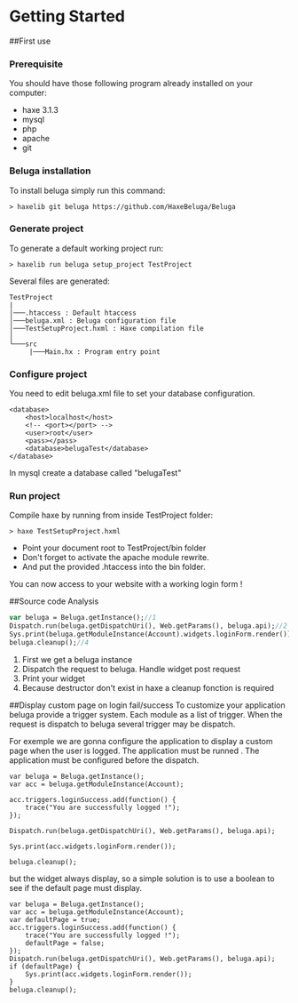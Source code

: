 # Getting Started

##First use

### Prerequisite
You should have those following program already installed on your computer:
* haxe 3.1.3
* mysql
* php
* apache
* git

### Beluga installation

To install beluga simply run this command:
```Shell
> haxelib git beluga https://github.com/HaxeBeluga/Beluga
```

### Generate project
To generate a default working project run:
```Shell
> haxelib run beluga setup_project TestProject
```

Several files are generated:
```
TestProject
|
│───.htaccess : Default htaccess
│───beluga.xml : Beluga configuration file
│───TestSetupProject.hxml : Haxe compilation file
│
└───src
     |───Main.hx : Program entry point
```

### Configure project
You need to edit beluga.xml file to set your database configuration.
```
<database>
	<host>localhost</host>
	<!-- <port></port> -->
	<user>root</user>
	<pass></pass>
	<database>belugaTest</database>
</database>
```

In mysql create a database called "belugaTest"

### Run project
Compile haxe by running from inside TestProject folder:
```Shell
> haxe TestSetupProject.hxml
```

- Point your document root to TestProject/bin folder
- Don't forget to activate the apache module rewrite.
- And put the provided .htaccess into the bin folder.

You can now access to your website with a working login form !

##Source code Analysis

```haxe
var beluga = Beluga.getInstance();//1
Dispatch.run(beluga.getDispatchUri(), Web.getParams(), beluga.api);//2
Sys.print(beluga.getModuleInstance(Account).widgets.loginForm.render());//3
beluga.cleanup();//4
```
1. First we get a beluga instance
2. Dispatch the request to beluga. Handle widget post request
3. Print your widget
4. Because destructor don't exist in haxe a cleanup fonction is required


##Display custom page on login fail/success
To customize your application beluga provide a trigger system. Each module as a list of trigger. When the request is dispatch to beluga several trigger may be dispatch.

For exemple we are gonna configure the application to display a custom page when the user is logged. The application must be
runned . The application must be configured before the dispatch.
```
var beluga = Beluga.getInstance();
var acc = beluga.getModuleInstance(Account);

acc.triggers.loginSuccess.add(function() {
	trace("You are successfully logged !");
});

Dispatch.run(beluga.getDispatchUri(), Web.getParams(), beluga.api);

Sys.print(acc.widgets.loginForm.render());

beluga.cleanup();

```

but the widget always display, so a simple solution is to use a boolean to see if the default page must display.
```
var beluga = Beluga.getInstance();
var acc = beluga.getModuleInstance(Account);
var defaultPage = true;
acc.triggers.loginSuccess.add(function() {
	trace("You are successfully logged !");
	defaultPage = false;
});
Dispatch.run(beluga.getDispatchUri(), Web.getParams(), beluga.api);
if (defaultPage) {
	Sys.print(acc.widgets.loginForm.render());		
}
beluga.cleanup();
```
